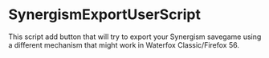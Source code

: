 # SynergismExportUserScript
This script add button that will try to export your Synergism savegame using a different mechanism that might work in Waterfox Classic/Firefox 56.

